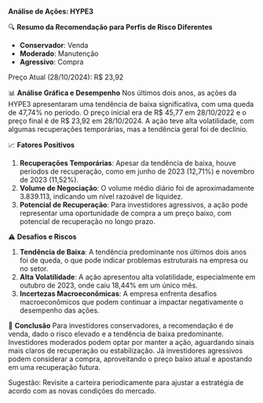 **Análise de Ações: HYPE3**

🔍 **Resumo da Recomendação para Perfis de Risco Diferentes**
- **Conservador**: Venda
- **Moderado**: Manutenção
- **Agressivo**: Compra

Preço Atual (28/10/2024): R$ 23,92

📊 **Análise Gráfica e Desempenho**
Nos últimos dois anos, as ações da HYPE3 apresentaram uma tendência de baixa significativa, com uma queda de 47,74% no período. O preço inicial era de R$ 45,77 em 28/10/2022 e o preço final é de R$ 23,92 em 28/10/2024. A ação teve alta volatilidade, com algumas recuperações temporárias, mas a tendência geral foi de declínio.

📈 **Fatores Positivos**
1. **Recuperações Temporárias**: Apesar da tendência de baixa, houve períodos de recuperação, como em junho de 2023 (12,71%) e novembro de 2023 (11,52%).
2. **Volume de Negociação**: O volume médio diário foi de aproximadamente 3.839.113, indicando um nível razoável de liquidez.
3. **Potencial de Recuperação**: Para investidores agressivos, a ação pode representar uma oportunidade de compra a um preço baixo, com potencial de recuperação no longo prazo.

⚠️ **Desafios e Riscos**
1. **Tendência de Baixa**: A tendência predominante nos últimos dois anos foi de queda, o que pode indicar problemas estruturais na empresa ou no setor.
2. **Alta Volatilidade**: A ação apresentou alta volatilidade, especialmente em outubro de 2023, onde caiu 18,44% em um único mês.
3. **Incertezas Macroeconômicas**: A empresa enfrenta desafios macroeconômicos que podem continuar a impactar negativamente o desempenho das ações.

📌 **Conclusão**
Para investidores conservadores, a recomendação é de venda, dado o risco elevado e a tendência de baixa predominante. Investidores moderados podem optar por manter a ação, aguardando sinais mais claros de recuperação ou estabilização. Já investidores agressivos podem considerar a compra, aproveitando o preço baixo atual e apostando em uma recuperação futura.

Sugestão: Revisite a carteira periodicamente para ajustar a estratégia de acordo com as novas condições do mercado.